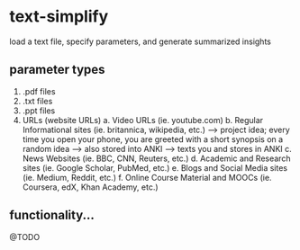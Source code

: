 # text-simplify
load a text file, specify parameters, and generate summarized insights

## parameter types
1. .pdf files
2. .txt files
3. .ppt files
4. URLs (website URLs)
  a. Video URLs (ie. youtube.com)
  b. Regular Informational sites (ie. britannica, wikipedia, etc.) --> project idea; every time you open your phone, you are greeted with a short synopsis on a random idea --> also stored into ANKI --> texts you and stores in ANKI
  c. News Websites (ie. BBC, CNN, Reuters, etc.)
  d. Academic and Research sites (ie. Google Scholar, PubMed, etc.)
  e. Blogs and Social Media sites (ie. Medium, Reddit, etc.)
  f. Online Course Material and MOOCs (ie. Coursera, edX, Khan Academy, etc.)

## functionality...
@TODO
